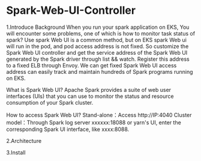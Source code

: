 # Spark-Web-UI-Controller
1.Introduce
Background
When you run your spark application on EKS, You will encounter some problems, one of which is how to monitor task status of spark? Use spark Web UI is a common method, but on EKS spark Web ui will run in the pod, and pod access address is not fixed. So customize the Spark Web UI controller and get the service address of the Spark Web UI generated by the Spark driver through list && watch. Register this address to a fixed ELB through Envoy. We can get fixed Spark Web UI access address can easily track and maintain hundreds of Spark programs running on EKS.

What is Spark Web UI?
Apache Spark provides a suite of web user interfaces (UIs) that you can use to monitor the status and resource consumption of your Spark cluster.

How to access Spark Web UI?
Stand-alone：Access http://IP:4040
Cluster model：Through Spark log server xxxxxx:18088 or yarn's UI, enter the corresponding Spark UI interface, like xxxx:8088.

2.Architecture


3.Install

